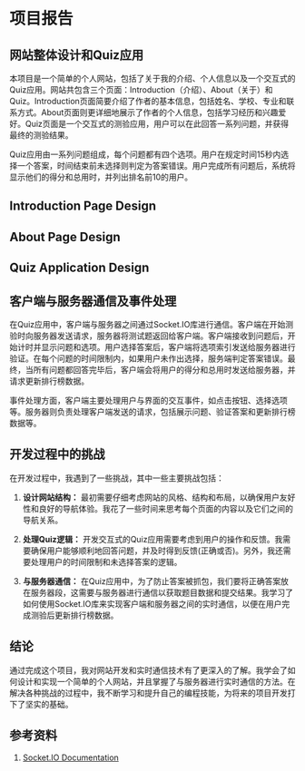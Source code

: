# 项目报告

## 网站整体设计和Quiz应用

本项目是一个简单的个人网站，包括了关于我的介绍、个人信息以及一个交互式的Quiz应用。网站共包含三个页面：Introduction（介绍）、About（关于）和Quiz。Introduction页面简要介绍了作者的基本信息，包括姓名、学校、专业和联系方式。About页面则更详细地展示了作者的个人信息，包括学习经历和兴趣爱好。Quiz页面是一个交互式的测验应用，用户可以在此回答一系列问题，并获得最终的测验结果。

Quiz应用由一系列问题组成，每个问题都有四个选项。用户在规定时间15秒内选择一个答案，时间结束前未选择则判定为答案错误。用户完成所有问题后，系统将显示他们的得分和总用时，并列出排名前10的用户。

## Introduction Page Design

## About Page Design

## Quiz Application Design

## 客户端与服务器通信及事件处理

在Quiz应用中，客户端与服务器之间通过Socket.IO库进行通信。客户端在开始测验时向服务器发送请求，服务器将测试题返回给客户端。客户端接收到问题后，开始计时并显示问题和选项。用户选择答案后，客户端将选项索引发送给服务器进行验证。在每个问题的时间限制内，如果用户未作出选择，服务端判定答案错误。最终，当所有问题都回答完毕后，客户端会将用户的得分和总用时发送给服务器，并请求更新排行榜数据。

事件处理方面，客户端主要处理用户与界面的交互事件，如点击按钮、选择选项等。服务器则负责处理客户端发送的请求，包括展示问题、验证答案和更新排行榜数据等。

## 开发过程中的挑战

在开发过程中，我遇到了一些挑战，其中一些主要挑战包括：

1. **设计网站结构：** 最初需要仔细考虑网站的风格、结构和布局，以确保用户友好性和良好的导航体验。我花了一些时间来思考每个页面的内容以及它们之间的导航关系。

2. **处理Quiz逻辑：** 开发交互式的Quiz应用需要考虑到用户的操作和反馈。我需要确保用户能够顺利地回答问题，并及时得到反馈(正确或否)。另外，我还需要处理用户的时间限制和未选择答案的逻辑。

3. **与服务器通信：** 在Quiz应用中，为了防止答案被抓包，我们要将正确答案放在服务器段，这需要与服务器进行通信以获取题目数据和提交结果。我学习了如何使用Socket.IO库来实现客户端和服务器之间的实时通信，以便在用户完成测验后更新排行榜数据。

## 结论

通过完成这个项目，我对网站开发和实时通信技术有了更深入的了解。我学会了如何设计和实现一个简单的个人网站，并且掌握了与服务器进行实时通信的方法。在解决各种挑战的过程中，我不断学习和提升自己的编程技能，为将来的项目开发打下了坚实的基础。

## 参考资料

1. [Socket.IO Documentation](https://socket.io/docs/)
